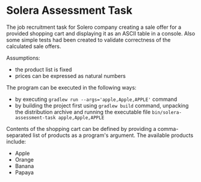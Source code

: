 # Solera Assessment Task

The job recruitment task for Solero company creating a sale offer for a provided shopping cart and displaying it as an ASCII table in a console. Also some simple tests had been created to validate correctness of the calculated sale offers.

Assumptions:
* the product list is fixed
* prices can be expressed as natural numbers

The program can be executed in the following ways:
* by executing `gradlew run --args='apple,Apple,APPLE'` command
* by building the project first using `gradlew build` command, unpacking the distribution archive and running the executable file `bin/solera-assessment-task apple,Apple,APPLE`

Contents of the shopping cart can be defined by providing a comma-separated list of products as a program's argument. The available products include:
* Apple
* Orange
* Banana
* Papaya